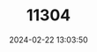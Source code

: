 ---
title: "11304"
category: "Lariscus hosei"
draft: false
date: 2024-02-22 13:03:50
languages:
  English: ["Four-striped Ground Squirrel"]
---